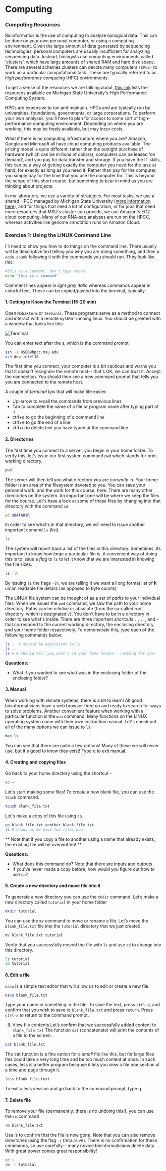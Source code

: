 # Computing

### Computing Resources

Bioinformatics is the use of computing to analyze biological data.  This can be done on your own personal computer, or using a computing environment.  Given the large amount of data generated by sequencing technologies, personal computers are usually insufficient for analyzing sequencing data.  Instead, biologists use computing environments called 'clusters', which have large amounts of shared RAM and hard disk space.  There are several schemes clusters can devote many computers `(CPUs)` to work on a particular computational task.  These are typically referred to as *high performance computing* (HPC) environments.

To get a sense of the resources we are talking about, [this link](https://wiki.hpcc.msu.edu/pages/viewpage.action?pageId=20120131) lists the resources available on Michigan State University's High Performance Computing System.

HPCs are expensive to run and maintain.  HPCs and are typically run by universities, foundations, governments, or large corporations.  To perform your own analyses, you'll have to plan for access to some sort of high-performance computing environment.  Depending on where you are working, this may be freely available, but may incur costs.

What if there is no computing infrastructure where you are?  Amazon, Google and Microsoft all have cloud computing products available.  The pricing model is quite different: rather than the outright purchase of hardware (which can be millions of dollars), computers can be leased 'on demand', and you pay for data transfer and storage.  If you have the IT skills, this can be a way of getting exactly the computer you need for the task at hand, for exactly as long as you need it.  Rather than pay for the computer, you simply pay for the time that you use the computer for.  This is beyond the scope of this short course, but something to bear in mind as you are thinking about projects.

In my laboratory, we use a variety of strategies.  For most tasks, we use a shared HPCC managed by Michigan State University ([more information here](https://icer.msu.edu/sites/default/files/2017_Fall_Talks_0.pdf)), and for things that need a lot of configuration, or for jobs that need more resources that MSU's cluster can provide, we use Amazon's EC2 cloud computing.  Many of our RNA-seq analyses are run on the HPCC, whereas activities like genome annotation runs on Amazon Cloud.

### Exercise 1: Using the LINUX Command Line

I'll need to show you how to do things on the command line.  There usually will be descriptive text telling you *why* you are doing something, and then a `code chunk` following it with the commands you should run.  They look like this:

```bash
#this is a comment, don't type these
echo "this is a command"
```
Comment lines appear in *light grey italic* whereas commands appear in colorful text.  These can be copied/pasted into the terminal, typically.

#### 1. Getting to Know the Terminal (15-20 min)
Open `MobaXTerm` or `Terminal`.  These programs serve as a method to connect and interact with a remote system running linux.  You should be greeted with a window that looks like this:

![Terminal](./images/terminal.png)

You can enter text after the `$`, which is the command prompt

```bash
ssh -X USER@hpcc.msu.edu
ssh dev-intel18
```

The first time you connect, your computer is a bit cautious and warns you that it doesn't recognize the remote host-- that's OK, we can trust it.  Accept the connection.  You should then see a new command prompt that tells you you are connected to the remote host.

A couple of *terminal tips* that will make life easier:

+ Up-arrow to recall the commands from previous lines
+ Tab to complete the name of a file or program name after typing part of it
+ ctrl+a to go the beginning of a command line
+ ctrl+e to go the end of a line
+ ctrl+u to delete text you have typed at the command line

#### 2. Directories
The first time you connect to a server, you begin in your home folder.  To verify this, let's issue our first system command `pwd` which stands for print working directory.

```bash
pwd
```
The server will then tell you what directory you are *currently* in.  Your home folder is an area of the filesystem devoted to you.  You can save your personal work, and the work for this course, here.  There are many other directories on the system.  An important one will be where we keep the files for the course.  Let's have a look at some of those files by changing into that directory with the command `cd`

```bash
cd $DATADIR
```

In order to see what's in that directory, we will need to issue another important comand `ls` (list).

```bash
ls
```

The system will report back a list of the files in this directory.  Sometimes, its important to know how *large* a particular file is.  A convenient way of doing this is to issue a *flag* to `ls` to let it know that we are interested in knowing the file sizes.  

```bash
ls -lh
```
By issuing `ls` the flags `-lh`, we are telling it we want a **l** ong format list of **h** uman readable file details (as opposed to byte counts)

The LINUX file system can be thought of as a set of *paths* to your individual files.  When we issues the `pwd` command, we saw the path to your home directory.  Paths can be *relative* or absolute (from the so-called root directory, which is designated `/`).  You don't have to be in a directory in order to see what's inside.  There are three important *shortcuts* `.` , `..`, and `~` that correspond to the current working directory, the enclosing directory, and your home folder respectively.  To demonstrate this, type each of the following commands below:

```bash
ls .  # should be equivalent to ls
ls ..
ls ~ # should tell you what's in your home folder-- nothing for now!
```
**Questions:**
+ What if you wanted to see what was in the enclosing folder of the enclosing folder?


#### 3. Manual

When working with remote systems, there is a lot to learn!  All good bioinformaticians have a web browser fired up and ready to search for ways to solve problems.  Another convenient feature when working with a particular function is the `man` command.  Many functions on the LINUX operating system come with their own instruction manual.  Let's check out all of the many options we can issue to `ls`:

```bash
man ls
```
You can see that there are quite a few options!  Many of these we will never use, but it's good to know they exist!  Type q to exit manual.

#### 4. Creating and copying files

Go back to your home directory using the shortcut `~`

```bash
cd ~
```

Let's start making some files!   To create a new blank file, you can use the `touch` command.

```bash
touch blank_file.txt
```

Let's make a copy of this file using `cp`.  

```bash
cp blank_file.txt another_blank_file.txt
ls # shows us we have two files now
```
** Note that if you copy a file to another using a name that already exists, the existing file will be overwritten!  **

**Questions:**
+ What does this command do?  Note that there are inputs and outputs.  
+ If you've never made  a copy before, how would you figure out how to use `cp`?  

#### 5. Create a new directory and move file into it
To generate a new directory you can use the `mkdir` command. Let’s make a new directory called `tutorial` in your home folder

```bash
mkdir tutorial
```

You can use the `mv` command to move or rename a file.  Let’s move the `blank_file.txt` file into the `tutorial` directory that we just created.

```bash
mv blank_file.txt tutorial
```

Verify that you successfully moved the file with `ls` and use `cd` to change into this directory.

```bash
ls tutorial
cd tutorial
```

#### 6. Edit a file
`nano` is a simple text editor that will allow us to edit or create a new file.

```bash
nano blank_file.txt
```
Type your name or something in the file.  To save the text, press `ctrl-o`, and confirm that you wish to save to `blank_file.txt` and press `return`.  Press `ctrl-x` to return to the command prompt.

8. View file contents
Let’s confirm that we successfully added content to `blank_file.txt` The function `cat` (concatenate)  will print the contents of a file to the screen.

```bash
cat blank_file.txt
```
The cat function is a fine option for a *small* file like this, but for large files this could take a very long time and be too much content at once. In such cases, less is a better program because it lets you view a file one section at a time and page through it.

```bash
less blank_file.text
```

To exit a less session and go back to the command prompt, type q.

#### 7. Delete file
To remove your file (permanently; there is no undoing this!), you can use the `rm` command

```bash
rm blank_file.txt
```

Use ls to confirm that the file is now gone.  Note that you can also remove directories using the flag `-r` (recursive).  There is no confirmation for these commands, so use carefully-- many novice bioinformaticians delete data.  With great power comes great responsibility!

```bash
cd ~
rm -r tutorial
```

